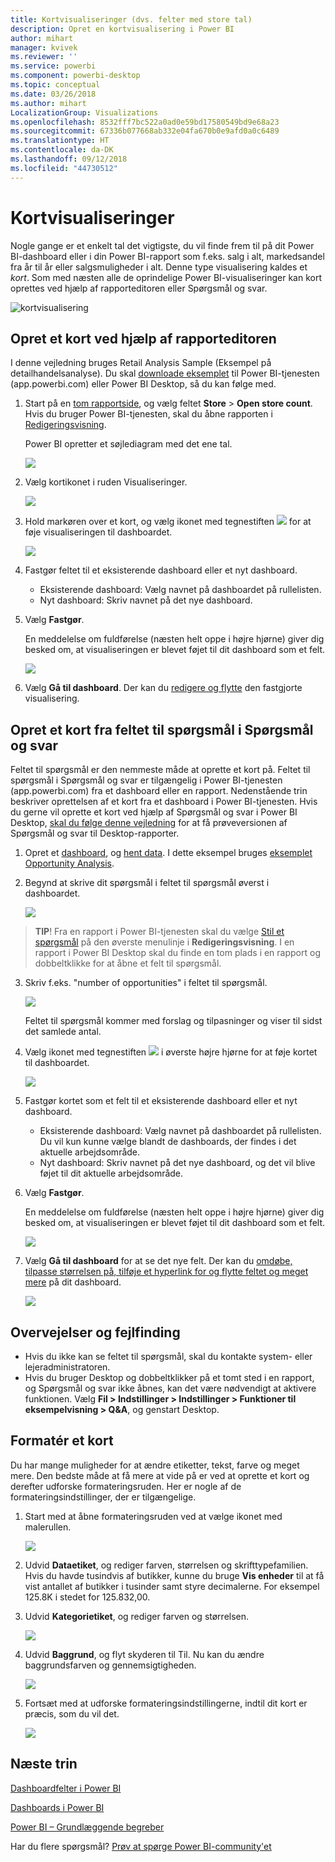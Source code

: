```yaml
---
title: Kortvisualiseringer (dvs. felter med store tal)
description: Opret en kortvisualisering i Power BI
author: mihart
manager: kvivek
ms.reviewer: ''
ms.service: powerbi
ms.component: powerbi-desktop
ms.topic: conceptual
ms.date: 03/26/2018
ms.author: mihart
LocalizationGroup: Visualizations
ms.openlocfilehash: 8532fff7bc522a0ad0e59bd17580549bd9e68a23
ms.sourcegitcommit: 67336b077668ab332e04fa670b0e9afd0a0c6489
ms.translationtype: HT
ms.contentlocale: da-DK
ms.lasthandoff: 09/12/2018
ms.locfileid: "44730512"
---
```

# <a name="card-visualizations"></a>Kortvisualiseringer
Nogle gange er et enkelt tal det vigtigste, du vil finde frem til på dit Power BI-dashboard eller i din Power BI-rapport som f.eks. salg i alt, markedsandel fra år til år eller salgsmuligheder i alt. Denne type visualisering kaldes et *kort*. Som med næsten alle de oprindelige Power BI-visualiseringer kan kort oprettes ved hjælp af rapporteditoren eller Spørgsmål og svar.

![kortvisualisering](./media/power-bi-visualization-card/pbi_opptuntiescard.png)

## <a name="create-a-card-using-the-report-editor"></a>Opret et kort ved hjælp af rapporteditoren
I denne vejledning bruges Retail Analysis Sample (Eksempel på detailhandelsanalyse). Du skal [downloade eksemplet](../sample-datasets.md) til Power BI-tjenesten (app.powerbi.com) eller Power BI Desktop, så du kan følge med.   

1. Start på en [tom rapportside](../power-bi-report-add-page.md), og vælg feltet **Store** \> **Open store count**. Hvis du bruger Power BI-tjenesten, skal du åbne rapporten i [Redigeringsvisning](../service-interact-with-a-report-in-editing-view.md).

    Power BI opretter et søjlediagram med det ene tal.

   ![](media/power-bi-visualization-card/pbi_rptnumbertilechart.png)
2. Vælg kortikonet i ruden Visualiseringer.

   ![](media/power-bi-visualization-card/pbi_changechartcard.png)
6. Hold markøren over et kort, og vælg ikonet med tegnestiften ![](media/power-bi-visualization-card/pbi_pintile.png) for at føje visualiseringen til dashboardet.

   ![](media/power-bi-visualization-card/power-bi-pin-icon.png)
7. Fastgør feltet til et eksisterende dashboard eller et nyt dashboard.

   * Eksisterende dashboard: Vælg navnet på dashboardet på rullelisten.
   * Nyt dashboard: Skriv navnet på det nye dashboard.
8. Vælg **Fastgør**.

   En meddelelse om fuldførelse (næsten helt oppe i højre hjørne) giver dig besked om, at visualiseringen er blevet føjet til dit dashboard som et felt.

   ![](media/power-bi-visualization-card/power-bi-pin-success-message.png)
9. Vælg **Gå til dashboard**. Der kan du [redigere og flytte](../service-dashboard-edit-tile.md) den fastgjorte visualisering.


## <a name="create-a-card-from-the-qa-question-box"></a>Opret et kort fra feltet til spørgsmål i Spørgsmål og svar
Feltet til spørgsmål er den nemmeste måde at oprette et kort på. Feltet til spørgsmål i Spørgsmål og svar er tilgængelig i Power BI-tjenesten (app.powerbi.com) fra et dashboard eller en rapport. Nedenstående trin beskriver oprettelsen af et kort fra et dashboard i Power BI-tjenesten. Hvis du gerne vil oprette et kort ved hjælp af Spørgsmål og svar i Power BI Desktop, [skal du følge denne vejledning](https://powerbi.microsoft.com/en-us/blog/power-bi-desktop-december-feature-summary/#QandA) for at få prøveversionen af Spørgsmål og svar til Desktop-rapporter.

1. Opret et [dashboard](../service-dashboards.md), og [hent data](../service-get-data.md). I dette eksempel bruges [eksemplet Opportunity Analysis](../sample-opportunity-analysis.md).

1. Begynd at skrive dit spørgsmål i feltet til spørgsmål øverst i dashboardet. 

   ![](media/power-bi-visualization-card/power-bi-q-and-a-box.png)

>**TIP**! Fra en rapport i Power BI-tjenesten skal du vælge [Stil et spørgsmål](../service-reading-view-and-editing-view.md) på den øverste menulinje i **Redigeringsvisning**. I en rapport i Power BI Desktop skal du finde en tom plads i en rapport og dobbeltklikke for at åbne et felt til spørgsmål.

3. Skriv f.eks. "number of opportunities" i feltet til spørgsmål.

   ![](media/power-bi-visualization-card/power-bi-q-and-a.png)

   Feltet til spørgsmål kommer med forslag og tilpasninger og viser til sidst det samlede antal.  
4. Vælg ikonet med tegnestiften ![](media/power-bi-visualization-card/pbi_pintile.png) i øverste højre hjørne for at føje kortet til dashboardet.

   ![](media/power-bi-visualization-card/power-bi-pin.png)
5. Fastgør kortet som et felt til et eksisterende dashboard eller et nyt dashboard.

   * Eksisterende dashboard: Vælg navnet på dashboardet på rullelisten. Du vil kun kunne vælge blandt de dashboards, der findes i det aktuelle arbejdsområde.
   * Nyt dashboard: Skriv navnet på det nye dashboard, og det vil blive føjet til dit aktuelle arbejdsområde.
6. Vælg **Fastgør**.

   En meddelelse om fuldførelse (næsten helt oppe i højre hjørne) giver dig besked om, at visualiseringen er blevet føjet til dit dashboard som et felt.  

   ![](media/power-bi-visualization-card/power-bi-success.png)
7. Vælg **Gå til dashboard** for at se det nye felt. Der kan du [omdøbe, tilpasse størrelsen på, tilføje et hyperlink for og flytte feltet og meget mere](../service-dashboard-edit-tile.md) på dit dashboard.

   ![](media/power-bi-visualization-card/power-bi-pinned.png)

## <a name="considerations-and-troubleshooting"></a>Overvejelser og fejlfinding
- Hvis du ikke kan se feltet til spørgsmål, skal du kontakte system- eller lejeradministratoren.    
- Hvis du bruger Desktop og dobbeltklikker på et tomt sted i en rapport, og Spørgsmål og svar ikke åbnes, kan det være nødvendigt at aktivere funktionen.  Vælg **Fil > Indstillinger > Indstillinger > Funktioner til eksempelvisning > Q&A**, og genstart Desktop.

## <a name="format-a-card"></a>Formatér et kort
Du har mange muligheder for at ændre etiketter, tekst, farve og meget mere. Den bedste måde at få mere at vide på er ved at oprette et kort og derefter udforske formateringsruden. Her er nogle af de formateringsindstillinger, der er tilgængelige. 

1. Start med at åbne formateringsruden ved at vælge ikonet med malerullen. 

    ![](media/power-bi-visualization-card/power-bi-format-card.png)
2. Udvid **Dataetiket**, og rediger farven, størrelsen og skrifttypefamilien. Hvis du havde tusindvis af butikker, kunne du bruge **Vis enheder** til at få vist antallet af butikker i tusinder samt styre decimalerne. For eksempel 125.8K i stedet for 125.832,00.

3.  Udvid **Kategorietiket**, og rediger farven og størrelsen.

    ![](media/power-bi-visualization-card/power-bi-card-format.png)

4. Udvid **Baggrund**, og flyt skyderen til Til.  Nu kan du ændre baggrundsfarven og gennemsigtigheden.

    ![](media/power-bi-visualization-card/power-bi-format-color.png)

5. Fortsæt med at udforske formateringsindstillingerne, indtil dit kort er præcis, som du vil det. 

    ![](media/power-bi-visualization-card/power-bi-formatted.png)

## <a name="next-steps"></a>Næste trin
[Dashboardfelter i Power BI](../service-dashboard-tiles.md)

[Dashboards i Power BI](../service-dashboards.md)

[Power BI – Grundlæggende begreber](../service-basic-concepts.md)

Har du flere spørgsmål? [Prøv at spørge Power BI-community'et](http://community.powerbi.com/)
